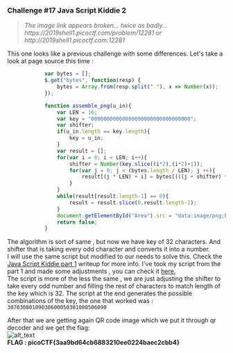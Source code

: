 <h3>Challenge #17 Java Script Kiddie 2</h3>
<blockquote><i>The image link appears broken... twice as badly... https://2019shell1.picoctf.com/problem/12281 or http://2019shell1.picoctf.com:12281</i></blockquote>

This one looks like a previous challenge with some differences. Let's take a look at page source this time : <br>
```javascript
			var bytes = [];
			$.get("bytes", function(resp) {
				bytes = Array.from(resp.split(" "), x => Number(x));
			});

			function assemble_png(u_in){
				var LEN = 16;
				var key = "00000000000000000000000000000000";
				var shifter;
				if(u_in.length == key.length){
					key = u_in;
				}
				var result = [];
				for(var i = 0; i < LEN; i++){
					shifter = Number(key.slice((i*2),(i*2)+1));
					for(var j = 0; j < (bytes.length / LEN); j ++){
						result[(j * LEN) + i] = bytes[(((j + shifter) * LEN) % bytes.length) + i]
					}
				}
				while(result[result.length-1] == 0){
					result = result.slice(0,result.length-1);
				}
				document.getElementById("Area").src = "data:image/png;base64," + btoa(String.fromCharCode.apply(null, new Uint8Array(result)));
				return false;
			}
```
The algorithm is sort of same , but now we have key of 32 characters. And shifter that is taking every odd character and converts it into a number.<br>
I will use the same script but modified to our needs to solve this. Check the <a href="https://github.com/DejanJS/picoCTF-Writeups-2019/blob/master/13.Java%20Script%20Kiddie/Writeup.md">Java Script Kiddie part 1</a> writeup for more info. I've took my script from the part 1 and made some adjustments , you can check it <a href="https://github.com/DejanJS/picoCTF-Writeups-2019/blob/master/17.Java%20Script%20Kiddie%202/script.js">here.</a><br>
The script is more of the less the same , we are just adjusting the shifter to take every odd number and filling the rest of characters to match length of the key which is 32. The script at the end generates the possible combinations of the key, the one that worked was : <code>30703080109030600050301080506090</code><br>

After that we are getting again QR code image which we put it through qr decoder and we get the flag:<br>
![alt_text](https://github.com/DejanJS/picoCTF-Writeups-2019/blob/master/17.Java%20Script%20Kiddie%202/flag.png)
<br>
<b>FLAG : picoCTF{3aa9bd64cb6883210ee0224baec2cbb4}<b>